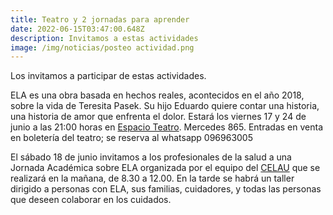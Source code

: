 ```yaml
---
title: Teatro y 2 jornadas para aprender
date: 2022-06-15T03:47:00.648Z
description: Invitamos a estas actividades
image: /img/noticias/posteo actividad.png
---
```

Los invitamos a participar de estas actividades. 

ELA es una obra basada en hechos reales, acontecidos en el año 2018, sobre la vida de Teresita Pasek. Su hijo Eduardo quiere contar una historia, una historia de amor que enfrenta el dolor. Estará los viernes 17 y 24 de junio a las 21:00 horas en [Espacio Teatro](https://www.instagram.com/espacioteatro_uy/). Mercedes 865. Entradas en venta en boletería del teatro; se reserva al whatsapp  096963005



El sábado 18 de junio invitamos a los profesionales de la salud a una Jornada Académica sobre ELA organizada por el equipo del [CELAU](https://tenemosela.org.uy/que-hacemos/#celau) que se realizará en la mañana, de 8.30 a 12.00. En la tarde se habrá un taller dirigido a personas con ELA, sus familias, cuidadores, y todas las personas que deseen colaborar en los cuidados.
